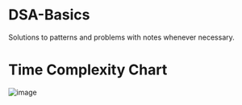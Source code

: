 # DSA-Basics
Solutions to patterns and problems with notes whenever necessary.

# Time Complexity Chart


![image](https://github.com/user-attachments/assets/09baead2-f26c-42d4-870b-8c33f91b9bb6)

